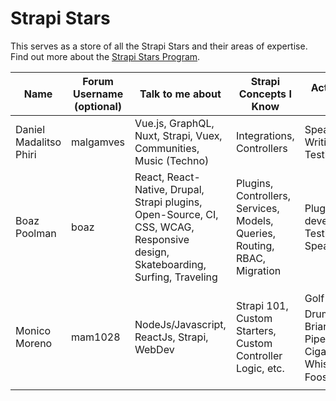 # Strapi Stars


This serves as a store of all the Strapi Stars and their areas of expertise.
Find out more about the [Strapi Stars Program](https://strapi.io/community-stars). 


| Name      | Forum Username (optional) | Talk to me about      | Strapi Concepts I Know | Activities I like |
| ----------- | ----------- | ----------- | ----------- | ----------- |
| Daniel Madalitso Phiri      | malgamves      | Vue.js, GraphQL, Nuxt, Strapi, Vuex, Communities, Music (Techno)    | Integrations, Controllers       | Speaking, Writing, Testing      |
| Boaz Poolman | boaz | React, React-Native, Drupal, Strapi plugins, Open-Source, CI, CSS, WCAG, Responsive design, Skateboarding, Surfing, Traveling | Plugins, Controllers, Services, Models, Queries, Routing, RBAC, Migration | Plugin development, Testing, Speaking |
| Monico Moreno      | mam1028      | NodeJs/Javascript, ReactJs, Strapi, WebDev    | Strapi 101, Custom Starters, Custom Controller Logic, etc.       | Golf ⛳️, Drumming 🥁, Briarwood Pipes, Cigars, Whisky/ey 🥃, Foosball ⚽️      |
